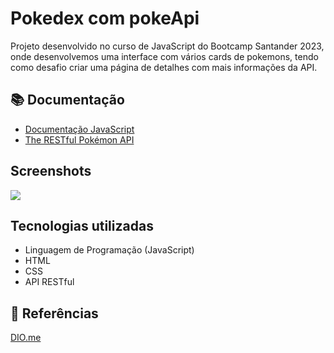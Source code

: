# Pokedex com pokeApi

Projeto desenvolvido no curso de JavaScript do Bootcamp Santander 2023, onde desenvolvemos uma interface com vários cards de pokemons, tendo como desafio criar uma página de detalhes com mais informações da API.

## 📚 Documentação

- [Documentação JavaScript](https://developer.mozilla.org/pt-BR/docs/Web/JavaScript)
- [The RESTful Pokémon API](https://pokeapi.co/)

## Screenshots

<img src="/screenshots/pokedex.png">

## Tecnologias utilizadas

- Linguagem de Programação (JavaScript)
- HTML
- CSS
- API RESTful

## 🔎 Referências 
[DIO.me](https://www.dio.me/)


